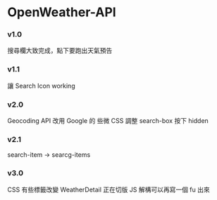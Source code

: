 # OpenWeather-API

### v1.0

搜尋欄大致完成，點下要跑出天氣預告

### v1.1

讓 Search Icon working

### v2.0

Geocoding API 改用 Google 的
些微 CSS 調整
search-box 按下 hidden

### v2.1

search-item -> searcg-items

### v3.0

CSS 有些標籤改變
WeatherDetail 正在切版
JS 解構可以再寫一個 fu 出來
